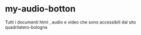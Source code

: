 # my-audio-botton
Tutti i documenti html , audio e video che sono accessibili dal sito quadrilatero-bologna 
